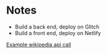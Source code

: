 # Notes

- Build a back end, deploy on Glitch
- Build a front end, deploy on Netlify

[Example wikipedia api call](https://en.wikipedia.org/w/api.php?action=query&format=json&list=search&utf8=1&srlimit=50&srinfo=totalhits&srsearch=BALTIMORE)
